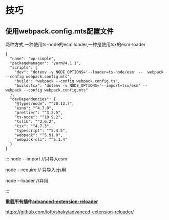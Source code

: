 # 技巧

## 使用webpack.config.mts配置文件

两种方式,一种使用ts-node的esm loader,一种是使用tsx的esm-loader


```
{  
  "name": "wp-simple",  
  "packageManager": "yarn@4.1.1",  
  "scripts": {  
    "dev": "dotenv -v NODE_OPTIONS='--loader=ts-node/esm' --  webpack --config webpack.config.mts",  
    "build": "webpack --config webpack.config.ts",  
    "build:tsx": "dotenv -v NODE_OPTIONS='--import=tsx/esm' --  webpack --config webpack.config.mts"  
  },  
  "devDependencies": {  
    "@types/node": "^20.12.7",  
    "esno": "^4.7.0",  
    "prettier": "^3.2.5",  
    "ts-node": "^10.9.2",  
    "tslib": "^2.6.2",  
    "tsx": "^4.7.3",  
    "typescript": "^5.4.5",  
    "webpack": "^5.91.0",  
    "webpack-cli": "^5.1.4"  
  }  
}
```


:::
node --import  //只导入esm

node --require // 只导入cjs用

node --loader   //弃用

:::

**重载所有插件[advanced-extension-reloader](https://chromewebstore.google.com/detail/advanced-extension-reload/hagknokdofkmojolcpbddjfdjhnjdkae)**

https://github.com/loftyshaky/advanced-extension-reloader/